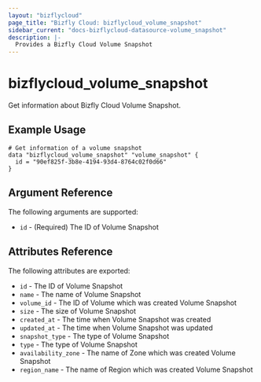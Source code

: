 ```yaml
---
layout: "bizflycloud"
page_title: "Bizfly Cloud: bizflycloud_volume_snapshot"
sidebar_current: "docs-bizflycloud-datasource-volume_snapshot"
description: |-
  Provides a Bizfly Cloud Volume Snapshot
---
```


# bizflycloud\_volume\_snapshot

Get information about Bizfly Cloud Volume Snapshot.


## Example Usage

```hcl
# Get information of a volume snapshot
data "bizflycloud_volume_snapshot" "volume_snapshot" {
  id = "90ef825f-3b8e-4194-93d4-8764c02f0d66"
}
```

## Argument Reference

The following arguments are supported:

* `id` - (Required) The ID of Volume Snapshot

## Attributes Reference

The following attributes are exported:

* `id` - The ID of Volume Snapshot
* `name` - The name of Volume Snapshot
* `volume_id` - The ID of Volume which was created Volume Snapshot
* `size` - The size of Volume Snapshot
* `created_at` - The time when Volume Snapshot was created
* `updated_at` - The time when Volume Snapshot was updated
* `snapshot_type` - The type of Volume Snapshot
* `type` - The type of Volume Snapshot
* `availability_zone` - The name of Zone which was created Volume Snapshot
* `region_name` - The name of Region which was created Volume Snapshot
